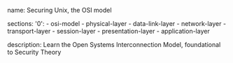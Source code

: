 name: Securing Unix, the OSI model

sections:
  '0':
    - osi-model
    - physical-layer
    - data-link-layer
    - network-layer
    - transport-layer
    - session-layer
    - presentation-layer
    - application-layer

description: Learn the Open Systems Interconnection Model, foundational to Security Theory
